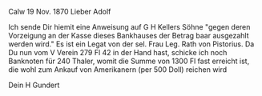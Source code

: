  Calw 19 Nov. 1870
Lieber Adolf

Ich sende Dir hiemit eine Anweisung auf G H Kellers Söhne "gegen deren Vorzeigung an der Kasse dieses Bankhauses der Betrag baar ausgezahlt werden wird." Es ist ein Legat von der sel. Frau Leg. Rath von Pistorius. 
Da Du nun vom V Verein 279 Fl 42 in der Hand hast, schicke ich noch Banknoten für 240 Thaler, womit die Summe von 1300 Fl fast erreicht ist, die wohl zum Ankauf von Amerikanern (per 500 Doll) reichen wird

 Dein
 H Gundert
